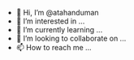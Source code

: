 - 👋 Hi, I’m @atahanduman
- 👀 I’m interested in ...
- 🌱 I’m currently learning ...
- 💞️ I’m looking to collaborate on ...
- 📫 How to reach me ...

<!---
atahanduman/atahanduman is a ✨ special ✨ repository because its `README.md` (this file) appears on your GitHub profile.
You can click the Preview link to take a look at your changes.
--->

